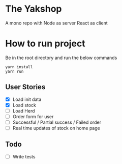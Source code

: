 # The Yakshop

A mono repo with Node as server React as client

# How to run project

Be in the root directory and run the below commands

```
yarn install
yarn run
```

## User Stories

- [x] Load init data
- [x] Load stock
- [ ] Load Herd
- [ ] Order form for user
- [ ] Successful / Partial success / Failed order
- [ ] Real time updates of stock on home page

## Todo

- [ ] Write tests
